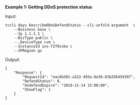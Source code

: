 **Example 1: Getting DDoS protection status**



Input: 

```
tccli dayu DescribeDDoSDefendStatus --cli-unfold-argument  \
    --Business base \
    --Ip 1.1.1.1 \
    --BizType public \
    --.DeviceType cvm \
    --InstanceId ins-f2f9ssbo \
    --IPRegion gz
```

Output: 
```
{
    "Response": {
        "RequestId": "eac6b301-a322-493a-8e36-83b295459397",
        "DefendStatus": 0,
        "UndefendExpire": "2019-11-14 15:00:00",
        "ShowFlag": 1
    }
}
```

